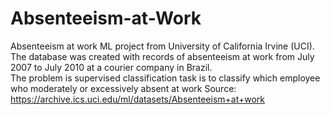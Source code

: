 # Absenteeism-at-Work
Absenteeism at work ML project from University of California Irvine (UCI). The database was created with records of absenteeism at work from July 2007 to July 2010 at a courier company in Brazil.
<br>
The problem is supervised classification  task is to classify which employee who moderately or excessively absent at work
Source: https://archive.ics.uci.edu/ml/datasets/Absenteeism+at+work
